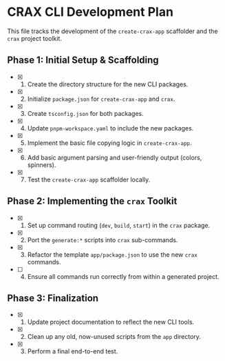 # CRAX CLI Development Plan

This file tracks the development of the `create-crax-app` scaffolder and the `crax` project toolkit.

## Phase 1: Initial Setup & Scaffolding

- [x] 1. Create the directory structure for the new CLI packages.
- [x] 2. Initialize `package.json` for `create-crax-app` and `crax`.
- [x] 3. Create `tsconfig.json` for both packages.
- [x] 4. Update `pnpm-workspace.yaml` to include the new packages.
- [x] 5. Implement the basic file copying logic in `create-crax-app`.
- [x] 6. Add basic argument parsing and user-friendly output (colors, spinners).
- [x] 7. Test the `create-crax-app` scaffolder locally.

## Phase 2: Implementing the `crax` Toolkit

- [x] 1. Set up command routing (`dev`, `build`, `start`) in the `crax` package.
- [x] 2. Port the `generate:*` scripts into `crax` sub-commands.
- [x] 3. Refactor the template `app/package.json` to use the new `crax` commands.
- [ ] 4. Ensure all commands run correctly from within a generated project.

## Phase 3: Finalization

- [x] 1. Update project documentation to reflect the new CLI tools.
- [x] 2. Clean up any old, now-unused scripts from the `app` directory.
- [x] 3. Perform a final end-to-end test.
